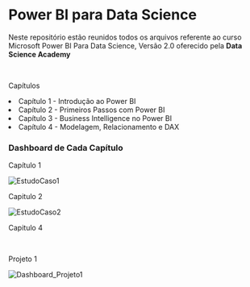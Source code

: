 # Power BI para Data Science
<p>Neste repositório estão reunidos todos os arquivos referente ao curso Microsoft Power BI Para Data Science, Versão 2.0 oferecido pela <b>Data Science Academy</b><p><br>
<p>Capítulos</p>
<li> Capítulo 1 - Introdução ao Power BI</li>
<li> Capítulo 2 - Primeiros Passos com Power BI</li>
<li> Capítulo 3 - Business Intelligence no Power BI</li>
<li> Capítulo 4 - Modelagem, Relacionamento e DAX </li>

<h3>Dashboard de Cada Capítulo</h3>
<p>Capítulo 1</p>

![EstudoCaso1](https://user-images.githubusercontent.com/11504380/104217888-b8213900-541a-11eb-9598-94dc341d357c.png)

<p>Capitulo 2</p>

![EstudoCaso2](https://user-images.githubusercontent.com/11504380/104218140-10583b00-541b-11eb-91cb-647571c4d23e.png)

<p>Capitulo 4</p><br>
<p>Projeto 1</p>

![Dashboard_Projeto1](https://user-images.githubusercontent.com/11504380/104812521-8bd23780-57e1-11eb-97dd-96cf7ea00021.png)
